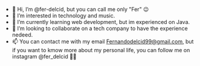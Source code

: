 - 👋 Hi, I’m @fer-delcid, but you can call me only "Fer" 😉
- 👀 I’m interested in technology and music.
- 🌱 I’m currently learning web development, but im experienced on Java.
- 💞️ I’m looking to collaborate on a tech company to have the experience nedeed.
- 📫 You can contact me with my email Fernandodelcid99@gmail.com, but if you want to kmow more about my personal life, you can follow me on instagram @fer_delcid ✌🏻
